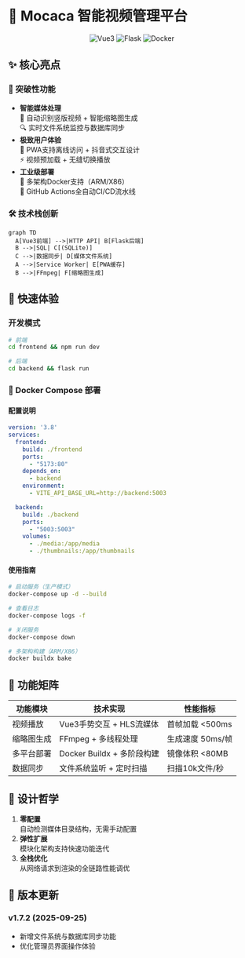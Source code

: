 # 🚀 Mocaca 智能视频管理平台

<div align="center">
  <img src="https://img.shields.io/badge/Vue-3-green" alt="Vue3">
  <img src="https://img.shields.io/badge/Flask-2.3-blue" alt="Flask">
  <img src="https://img.shields.io/badge/Docker-多架构支持-blueviolet" alt="Docker">
</div>

## ✨ 核心亮点

### 🎯 突破性功能
- **智能媒体处理**  
  🧠 自动识别竖版视频 + 智能缩略图生成  
  🔍 实时文件系统监控与数据库同步
- **极致用户体验**  
  📱 PWA支持离线访问 + 抖音式交互设计  
  ⚡ 视频预加载 + 无缝切换播放
- **工业级部署**  
  🐳 多架构Docker支持（ARM/X86）  
  🔄 GitHub Actions全自动CI/CD流水线

### 🛠️ 技术栈创新
```mermaid
graph TD
  A[Vue3前端] -->|HTTP API| B[Flask后端]
  B -->|SQL| C[(SQLite)]
  C -->|数据同步| D[媒体文件系统]
  A -->|Service Worker| E[PWA缓存]
  B -->|FFmpeg| F[缩略图生成]
```

## 🚀 快速体验

### 开发模式
```bash
# 前端
cd frontend && npm run dev

# 后端
cd backend && flask run
```

### 🐳 Docker Compose 部署

#### 配置说明
```yaml
version: '3.8'
services:
  frontend:
    build: ./frontend
    ports:
      - "5173:80"
    depends_on:
      - backend
    environment:
      - VITE_API_BASE_URL=http://backend:5003

  backend:
    build: ./backend 
    ports:
      - "5003:5003"
    volumes:
      - ./media:/app/media
      - ./thumbnails:/app/thumbnails
```

#### 使用指南
```bash
# 启动服务（生产模式）
docker-compose up -d --build

# 查看日志
docker-compose logs -f

# 关闭服务
docker-compose down

# 多架构构建（ARM/X86）
docker buildx bake
```

## 🌟 功能矩阵

| 功能模块       | 技术实现                      | 性能指标           |
|----------------|-----------------------------|--------------------|
| 视频播放       | Vue3手势交互 + HLS流媒体      | 首帧加载 <500ms    |
| 缩略图生成     | FFmpeg + 多线程处理           | 生成速度 50ms/帧   |
| 多平台部署     | Docker Buildx + 多阶段构建   | 镜像体积 <80MB     |
| 数据同步       | 文件系统监听 + 定时扫描        | 扫描10k文件/秒     |

## 📌 设计哲学

1. **零配置**  
   自动检测媒体目录结构，无需手动配置
2. **弹性扩展**  
   模块化架构支持快速功能迭代
3. **全栈优化**  
   从网络请求到渲染的全链路性能调优

## 📌 版本更新

### v1.7.2 (2025-09-25)
- 新增文件系统与数据库同步功能
- 优化管理员界面操作体验

